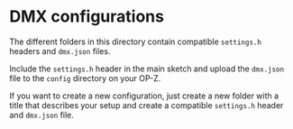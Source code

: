 # DMX configurations

The different folders in this directory contain compatible `settings.h`
headers and `dmx.json` files.

Include the `settings.h` header in the main sketch and upload the
`dmx.json` file to the `config` directory on your OP-Z.

If you want to create a new configuration, just create a new folder with
a title that describes your setup and create a compatible `settings.h`
header and `dmx.json` file.
